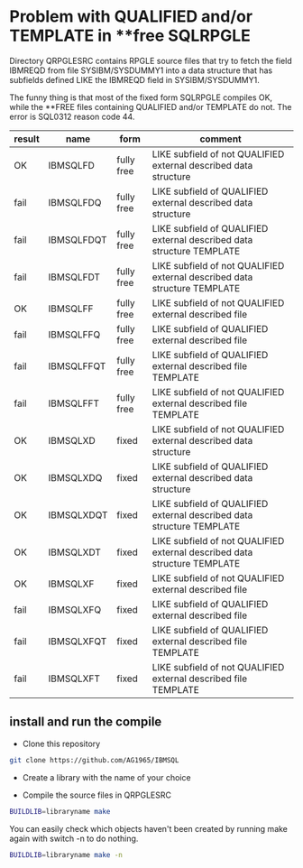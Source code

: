 # Problem with QUALIFIED and/or TEMPLATE in **free SQLRPGLE

Directory QRPGLESRC contains RPGLE source files that try to fetch the field IBMREQD from file SYSIBM/SYSDUMMY1
into a data structure that has subfields defined LIKE the IBMREQD field in SYSIBM/SYSDUMMY1.

The funny thing is that most of the fixed form SQLRPGLE compiles OK, while the **FREE files containing QUALIFIED and/or TEMPLATE do not. The error is SQL0312 reason code 44.

| result | name | form | comment |
|--------|------|------|---------|
| OK   | IBMSQLFD   | fully free |  LIKE subfield of not QUALIFIED external described data structure             |
| fail | IBMSQLFDQ  | fully free |  LIKE subfield of     QUALIFIED external described data structure             |
| fail | IBMSQLFDQT | fully free |  LIKE subfield of     QUALIFIED external described data structure TEMPLATE    |
| fail | IBMSQLFDT  | fully free |  LIKE subfield of not QUALIFIED external described data structure TEMPLATE    |
| OK   | IBMSQLFF   | fully free |  LIKE subfield of not QUALIFIED external described file                       |
| fail | IBMSQLFFQ  | fully free |  LIKE subfield of     QUALIFIED external described file                       |
| fail | IBMSQLFFQT | fully free |  LIKE subfield of     QUALIFIED external described file TEMPLATE              |
| fail | IBMSQLFFT  | fully free |  LIKE subfield of not QUALIFIED external described file TEMPLATE              |
| OK   | IBMSQLXD   | fixed      |  LIKE subfield of not QUALIFIED external described data structure             |
| OK   | IBMSQLXDQ  | fixed      |  LIKE subfield of     QUALIFIED external described data structure             |
| OK   | IBMSQLXDQT | fixed      |  LIKE subfield of     QUALIFIED external described data structure TEMPLATE    |
| OK   | IBMSQLXDT  | fixed      |  LIKE subfield of not QUALIFIED external described data structure TEMPLATE    |
| OK   | IBMSQLXF   | fixed      |  LIKE subfield of not QUALIFIED external described file                       |
| fail | IBMSQLXFQ  | fixed      |  LIKE subfield of     QUALIFIED external described file                       |
| fail | IBMSQLXFQT | fixed      |  LIKE subfield of     QUALIFIED external described file TEMPLATE              |
| fail | IBMSQLXFT  | fixed      |  LIKE subfield of not QUALIFIED external described file TEMPLATE              |

## install and run the compile

* Clone this repository

```bash
git clone https://github.com/AG1965/IBMSQL
```

* Create a library with the name of your choice

* Compile the source files in QRPGLESRC

```bash
BUILDLIB=libraryname make
```

You can easily check which objects haven't been created by running make again with switch -n to do nothing. 

```bash
BUILDLIB=libraryname make -n
```


